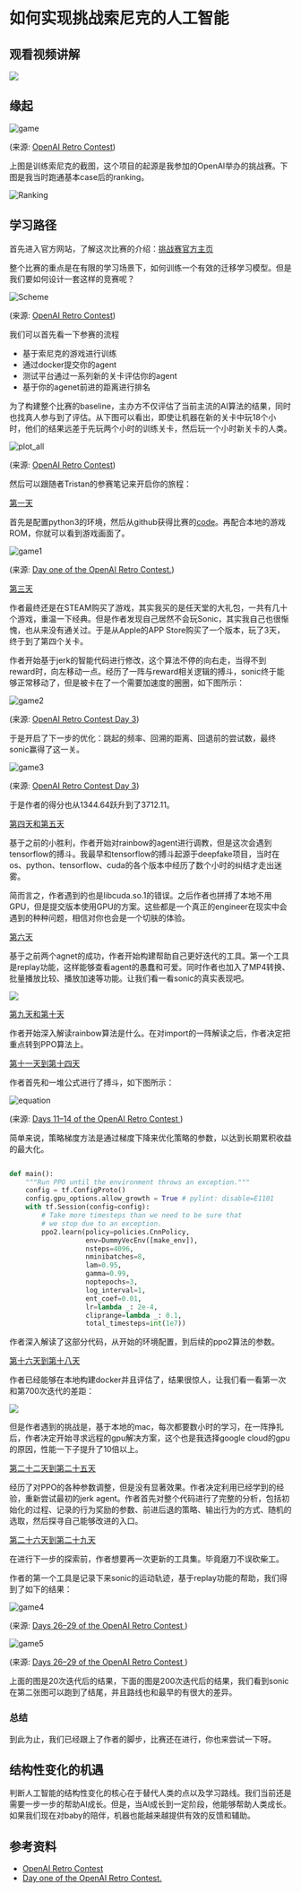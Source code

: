# 如何实现挑战索尼克的人工智能

## 观看视频讲解

[![](http://img.youtube.com/vi/cZa_xot8Wdc/0.jpg)](http://www.youtube.com/watch?v=cZa_xot8Wdc "")

## 缘起

![game](i/game.png)

(来源: [OpenAI Retro Contest](https://contest.openai.com/))

上图是训练索尼克的截图，这个项目的起源是我参加的OpenAI举办的挑战赛。下图是我当时跑通基本case后的ranking。

![Ranking](i/ranking.png)

## 学习路径

首先进入官方网站，了解这次比赛的介绍：[挑战赛官方主页](https://contest.openai.com/)

整个比赛的重点是在有限的学习场景下，如何训练一个有效的迁移学习模型。但是我们要如何设计一套这样的竞赛呢？

![Scheme](i/contest-schematic.svg)

(来源: [OpenAI Retro Contest](https://contest.openai.com/))

我们可以首先看一下参赛的流程
- 基于索尼克的游戏进行训练
- 通过docker提交你的agent
- 测试平台通过一系列新的关卡评估你的agent
- 基于你的agenet前进的距离进行排名

为了构建整个比赛的baseline，主办方不仅评估了当前主流的AI算法的结果，同时也找真人参与到了评估。从下图可以看出，即使让机器在新的关卡中玩18个小时，他们的结果远差于先玩两个小时的训练关卡，然后玩一个小时新关卡的人类。

![plot_all](i/plot_all.png)

(来源: [OpenAI Retro Contest](https://blog.openai.com/retro-contest/))

然后可以跟随者Tristan的参赛笔记来开启你的旅程：

[第一天](https://medium.com/@tristansokol/day-one-of-the-openai-retro-contest-1651ddcd6aa5)

首先是配置python3的环境，然后从github获得比赛的[code](https://github.com/openai/retro#gym-retro)。再配合本地的游戏ROM，你就可以看到游戏画面了。

![game1](i/game1.gif)

(来源: [Day one of the OpenAI Retro Contest.](https://medium.com/@tristansokol/day-one-of-the-openai-retro-contest-1651ddcd6aa5))

[第三天](https://medium.com/@tristansokol/openai-retro-contest-day-3-7a75289a1c9c)

作者最终还是在STEAM购买了游戏，其实我买的是任天堂的大礼包，一共有几十个游戏，重温一下经典。但是作者发现自己居然不会玩Sonic，其实我自己也很惭愧，也从来没有通关过。于是从Apple的APP Store购买了一个版本，玩了3天，终于到了第四个关卡。

作者开始基于jerk的智能代码进行修改，这个算法不停的向右走，当得不到reward时，向左移动一点。经历了一阵与reward相关逻辑的搏斗，sonic终于能够正常移动了，但是被卡在了一个需要加速度的圈圈，如下图所示：

![game2](i/game2.gif)

(来源: [OpenAI Retro Contest Day 3](https://medium.com/@tristansokol/openai-retro-contest-day-3-7a75289a1c9c))

于是开启了下一步的优化：跳起的频率、回溯的距离、回退前的尝试数，最终sonic赢得了这一关。

![game3](i/game3.png)

(来源: [OpenAI Retro Contest Day 3](https://medium.com/@tristansokol/openai-retro-contest-day-3-7a75289a1c9c))

于是作者的得分也从1344.64跃升到了3712.11。

[第四天和第五天](https://medium.com/@tristansokol/day-4-5-of-the-openai-retro-contest-a3e36e04d467)

基于之前的小胜利，作者开始对rainbow的agent进行调教，但是这次会遇到tensorflow的搏斗。我最早和tensorflow的搏斗起源于deepfake项目，当时在os、python、tensorflow、cuda的各个版本中经历了数个小时的纠结才走出迷雾。

简而言之，作者遇到的也是libcuda.so.1的错误。之后作者也拼搏了本地不用GPU，但是提交版本使用GPU的方案。这些都是一个真正的engineer在现实中会遇到的种种问题，相信对你也会是一个切肤的体验。


[第六天](https://medium.com/@tristansokol/day-6-of-the-openai-retro-contest-playback-tooling-3844ba655919)

基于之前两个agnet的成功，作者开始构建帮助自己更好迭代的工具。第一个工具是replay功能，这样能够查看agent的愚蠢和可爱。同时作者也加入了MP4转换、批量播放比较、播放加速等功能。让我们看一看sonic的真实表现吧。

[![](http://img.youtube.com/vi/R_1nMJM4Dl8/0.jpg)](http://www.youtube.com/watch?v=R_1nMJM4Dl8 "")

[第九天和第十天](https://medium.com/@tristansokol/days-9-10-of-the-openai-retro-contest-e8352ea6aafb)

作者开始深入解读rainbow算法是什么。在对import的一阵解读之后，作者决定把重点转到PPO算法上。

[第十一天到第十四天](https://medium.com/@tristansokol/day-11-ac14a299e69d)

作者首先和一堆公式进行了搏斗，如下图所示：

![equation](i/equation.png)

(来源: [Days 11–14 of the OpenAI Retro Contest
](https://medium.com/@tristansokol/day-11-ac14a299e69d))

简单来说，策略梯度方法是通过梯度下降来优化策略的参数，以达到长期累积收益的最大化。

```python

def main():
    """Run PPO until the environment throws an exception."""
    config = tf.ConfigProto()
    config.gpu_options.allow_growth = True # pylint: disable=E1101
    with tf.Session(config=config):
        # Take more timesteps than we need to be sure that
        # we stop due to an exception.
        ppo2.learn(policy=policies.CnnPolicy,
                   env=DummyVecEnv([make_env]),
                   nsteps=4096,
                   nminibatches=8,
                   lam=0.95,
                   gamma=0.99,
                   noptepochs=3,
                   log_interval=1,
                   ent_coef=0.01,
                   lr=lambda _: 2e-4,
                   cliprange=lambda _: 0.1,
                   total_timesteps=int(1e7))

```

作者深入解读了这部分代码，从开始的环境配置，到后续的ppo2算法的参数。

[第十六天到第十八天](https://medium.com/@tristansokol/running-the-ppo-baseline-and-giving-up-on-local-evaluation-1c7d171e5bc8)

作者已经能够在本地构建docker并且评估了，结果很惊人，让我们看一看第一次和第700次迭代的差距：

[![](http://img.youtube.com/vi/03yqHZjsgcA/0.jpg)](http://www.youtube.com/watch?v=03yqHZjsgcA "")

但是作者遇到的挑战是，基于本地的mac，每次都要数小时的学习，在一阵挣扎后，作者决定开始寻求远程的gpu解决方案，这个也是我选择google cloud的gpu的原因，性能一下子提升了10倍以上。

[第二十二天到第二十五天](https://medium.com/@tristansokol/a-deep-dive-into-the-jerk-agent-3c553dbab442)

经历了对PPO的各种参数调整，但是没有显著效果。作者决定利用已经学到的经验，重新尝试最初的jerk agent。作者首先对整个代码进行了完整的分析，包括初始化的过程、记录的行为奖励的参数、前进后退的策略、输出行为的方式、随机的选取，然后探寻自己能够改进的入口。

[第二十六天到第二十九天](https://medium.com/@tristansokol/making-fun-visuals-history-maps-and-other-tool-improvements-eb5ffe187fd3)

在进行下一步的探索前，作者想要再一次更新的工具集。毕竟磨刀不误砍柴工。

作者的第一个工具是记录下来sonic的运动轨迹，基于replay功能的帮助，我们得到了如下的结果：

![game4](i/game4.jpeg)

(来源: [Days 26–29 of the OpenAI Retro Contest
](https://medium.com/@tristansokol/making-fun-visuals-history-maps-and-other-tool-improvements-eb5ffe187fd3))

![game5](i/game5.jpeg)

(来源: [Days 26–29 of the OpenAI Retro Contest
](https://medium.com/@tristansokol/making-fun-visuals-history-maps-and-other-tool-improvements-eb5ffe187fd3))

上面的图是20次迭代后的结果，下面的图是200次迭代后的结果，我们看到sonic在第二张图可以跑到了结尾，并且路线也和最早的有很大的差异。

### 总结

到此为止，我们已经跟上了作者的脚步，比赛还在进行，你也来尝试一下呀。

## 结构性变化的机遇

判断人工智能的结构性变化的核心在于替代人类的点以及学习路线。我们当前还是需要一步一步的帮助AI成长。但是，当AI成长到一定阶段，他能够帮助人类成长。如果我们现在对baby的陪伴，机器也能越来越提供有效的反馈和辅助。

## 参考资料

- [OpenAI Retro Contest](https://contest.openai.com/)
- [Day one of the OpenAI Retro Contest.](https://medium.com/@tristansokol/day-one-of-the-openai-retro-contest-1651ddcd6aa5)
